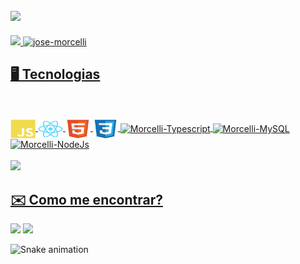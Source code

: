 

## <img src="https://readme-typing-svg.demolab.com?font=Exo+2&weight=800&size=26&duration=3000&pause=450&color=F77100&multiline=true&width=495&height=170&lines=Seja+bem+vindo(a)+ao+meu+perfil.;Eu+sou+Jos%C3%A9+Morcelli;Desenvolvedor+Full-Stack+em+forma%C3%A7%C3%A3o;na+Labenu.;Sou+de+S%C3%A3o+Paulo+-+SP"/>

<div>
  <a href="https://github.com/josemorcelli">
  <img height="175em" src="https://github-readme-stats.vercel.app/api?username=josemorcelli&show_icons=true&theme=highcontrast&include_all_commits=true&count_private=true"/>
   <img height="175em" src="https://github-readme-stats.vercel.app/api/top-langs/?username=josemorcelli&layout=compact&langs_count=7&theme=highcontrast" alt="jose-morcelli"/>

## 🖥️ Tecnologias
      
 </div>
 <br>
 
<div style="display: inline_block"><br>
  <img align="center" alt="Morcelli-Js" height="30" width="40" src="https://raw.githubusercontent.com/devicons/devicon/master/icons/javascript/javascript-plain.svg" title="JavaScript">
    <img align="center" alt="Morcelli-React" height="30" width="40" src="https://raw.githubusercontent.com/devicons/devicon/master/icons/react/react-original.svg" title="React">
  <img align="center" alt="Morcelli-HTML" height="30" width="40" src="https://raw.githubusercontent.com/devicons/devicon/master/icons/html5/html5-original.svg" title="HTML">
  <img align="center" alt="Morcelli-CSS" height="30" width="40" src="https://raw.githubusercontent.com/devicons/devicon/master/icons/css3/css3-original.svg" title="CSS">
  <img align="center" alt="Morcelli-Typescript" height="30" width="40" src="https://icongr.am/devicon/typescript-original.svg?size=57&color=currentColor" title="TypeScript">
  <img align="center" alt="Morcelli-MySQL" height="30" width="40" src="https://cdn-icons-png.flaticon.com/512/5968/5968313.png" title="mysql icons">
  <img align="center" alt="Morcelli-NodeJs" height="30" width="40" src="https://camo.githubusercontent.com/900baefb89e187c8b32cdbb3b440d1502fe8f30a1a335cc5dc5868af0142f8b1/68747470733a2f2f63646e2e6a7364656c6976722e6e65742f67682f64657669636f6e732f64657669636f6e2f69636f6e732f6e6f64656a732f6e6f64656a732d6f726967696e616c2e737667" title="nodeJs">
  
</div>
<br>
  
  <img src="https://readme-typing-svg.demolab.com?font=Exo+2&weight=500&size=32&duration=2000&pause=450&color=F77202&width=160&height=70&lines=JavaScript;React+Js;HTML;CSS;TypeScript;MySQL;Node+Js"/>
  
   ## ✉️ Como me encontrar?
  
  <div> 
   <a href = "mailto:josemorcelli1@gmail.com"><img src="https://img.shields.io/badge/Gmail-D14836?style=for-the-badge&logo=gmail&logoColor=white" target="_blank"></a>
  <a href="https://www.linkedin.com/in/josemorcelli/" target="_blank"><img src="https://img.shields.io/badge/LinkedIn-0077B5?style=for-the-badge&logo=linkedin&logoColor=white" target="_blank"></a> 
  </div>
  
<div>
 
  ![Snake animation](https://github.com/josemorcelli/josemorcelli/blob/output/github-contribution-grid-snake.svg)
    
</div>
